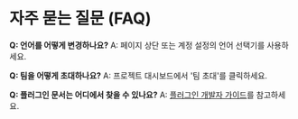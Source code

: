 # 자주 묻는 질문 (FAQ)

**Q: 언어를 어떻게 변경하나요?**
A: 페이지 상단 또는 계정 설정의 언어 선택기를 사용하세요.

**Q: 팀을 어떻게 초대하나요?**
A: 프로젝트 대시보드에서 '팀 초대'를 클릭하세요.

**Q: 플러그인 문서는 어디에서 찾을 수 있나요?**
A: [플러그인 개발자 가이드](./plugin-dev-guide.md)를 참고하세요. 